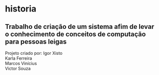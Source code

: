 # historia
<h2>
  Trabalho de criação de um sistema afim de levar o conhecimento de conceitos de computação para pessoas leigas
</h2>
<p>
  Projeto criado por:
    Igor Xisto<br>Karla Ferreira<br>Marcos Vinícius<br>Victor Souza
</p>

